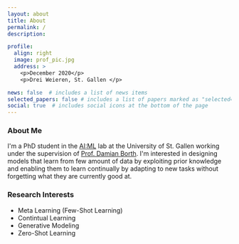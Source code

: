 ```yaml
---
layout: about
title: About
permalink: /
description: 

profile:
  align: right
  image: prof_pic.jpg
  address: >
    <p>December 2020</p>
    <p>Drei Weieren, St. Gallen </p>

news: false  # includes a list of news items
selected_papers: false # includes a list of papers marked as "selected={true}"
social: true  # includes social icons at the bottom of the page
---
```


### About Me
I'm a PhD student in the [AI:ML](https://ics.unisg.ch/chair-aiml-borth/) lab at the University of St. Gallen working under the supervision of [Prof. Damian Borth](https://www.unisg.ch/en/personenverzeichnis/31286cca-f810-49c7-9300-51149d93e1da). I'm interested in designing models that learn from few amount of data by exploiting prior knowledge and enabling them to learn continually by adapting to new tasks without forgetting what they are currently good at.

### Research Interests
- Meta Learning (Few-Shot Learning)
- Contintual Learning
- Generative Modeling
- Zero-Shot Learning



